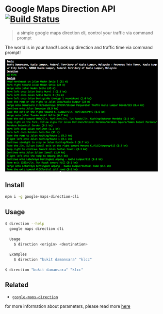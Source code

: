 # Google Maps Direction API [![Build Status](https://travis-ci.org/yujinlim/google-maps-direction-cli.svg)](https://travis-ci.org/yujinlim/google-maps-direction-cli)
> a simple google maps direction cli, control your traffic via command prompt

The world is in your hand! Look up direction and traffic time via command prompt!

![example](example.png)

## Install
```bash
npm i -g google-maps-direction-cli
```

## Usage
```bash
$ direction --help
  google maps direction cli

  Usage
    $ direction <origin> <destination>

  Examples
    $ direction "bukit damansara" "klcc"

$ direction "bukit damansara" "klcc"
```
## Related
- [`google-maps-direction`](https://github.com/yujinlim/google-maps-direction)

for more information about parameters, please read more [here](https://developers.google.com/maps/documentation/directions/intro#RequestParameters)
